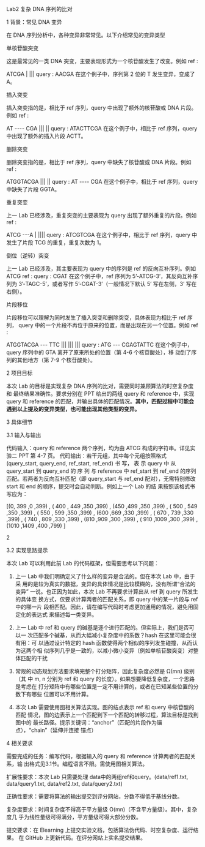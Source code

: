 Lab2 复杂 DNA 序列的比对

1 背景：常见 DNA 变异

在 DNA 序列分析中，各种变异非常常见。以下介绍常见的变异类型

单核苷酸突变

这是最常见的一类 DNA 突变，主要表现形式为一个核苷酸发生了改变。例如
ref :

ATCGA
| |||
query : AACGA
在这个例子中，序列第 2 位的 T 发生变异，变成了 A。

插入突变

插入突变指的是，相比于 ref 序列，query 中出现了额外的核苷酸或 DNA 片段。例如
ref :

AT ---- CGA
|||
||
query : ATACTTCGA
在这个例子中，相比于 ref 序列，query 中出现了额外的插入片段 ACTT。

删除突变

删除突变指的是，相比于 ref 序列，query 中缺失了核苷酸或 DNA 片段。例如
ref :

ATGGTACGA
|||
||
query : AT ---- CGA
在这个例子中，相比于 ref 序列，query 中缺失了片段 GGTA。

重复突变

上一 Lab 已经涉及，重复突变的主要表现为 query 出现了额外重复的片段。例如
ref :

ATCG ---A
|
||||
query : ATCGTCGA
在这个例子中，相比于 ref 序列，query 中发生了片段 TCG 的重复，重复次数为 1。

倒位（逆转）突变

上一 Lab 已经涉及，其主要表现为 query 中的序列是 ref 的反向互补序列。例如
ATCG
ref :
query : CGAT
在这个例子中，ref 序列为 5’-ATCG-3’，其反向互补序列为 3’-TAGC-5’，或者写作
5’-CGAT-3’（一般情况下默认 5’ 写在左侧，3’ 写在右侧）。

片段移位

片段移位可以理解为同时发生了插入突变和删除突变，具体表现为相比于 ref 序列，
query 中的一个片段不再位于原来的位置，而是出现在另一个位置。例如
ref :

ATGGTACGA --- TTC
|||
|||
|||
query : ATG --- CGAGTATTC
在这个例子中，query 序列中的 GTA 离开了原来所处的位置（第 4-6 个核苷酸处），移
动到了序列的其他地方（第 7-9 个核苷酸处）。

2 项目目标

本次 Lab 的目标是实现复杂 DNA 序列的比对，需要同时兼顾算法的时空复杂度和
最终结果准确性。要求分别在 PPT 给出的两组 query 和 reference 中，实现 query 和
reference 的匹配，并输出具体的匹配情况。**其中，匹配过程中可能会遇到以上提及的变异类型，也可能出现其他类型的变异。**

3 具体细节

3.1 输入与输出

代码输入：query 和 reference 两个序列，均为由 ATCG 构成的字符串。详见实验二
PPT 第 4-7 页。
代码输出：若干元组，其中每个元组按照格式 (query_start, query_end, ref_start,
ref_end) 书 写， 表 示 query 中 从 query_start 到 query_end 的 序 列 与 reference 中
ref_start 到 ref_end 的序列匹配。若两者为反向互补匹配（即 query_start 与 ref_end
配对），无需特别修改 start 和 end 的顺序，提交时会自动判断。例如上一个 Lab 的结
果按照该格式书写应为：

[(0, 399 ,0 ,399) , ( 400 , 449 ,350 ,399) , (450 ,499 ,350 ,399) ,
( 500 , 549 ,350 ,399) , ( 550 , 599 ,350 ,399) , (600 ,669 ,330 ,399) ,
( 670 , 739 ,330 ,399) , ( 740 , 809 ,330 ,399) , (810 ,909 ,300 ,399) ,
( 910 ,1009 ,300 ,399) , (1010 ,1409 ,400 ,799) ]

2

3.2 实现思路提示

本次 Lab 可以利用此前 Lab 的代码框架，但需要思考以下问题：

1. 上一 Lab 中我们明确定义了什么样的变异是合法的。但在本次 Lab 中，由于采
用的是较为真实的数据，变异的具体情况是比较模糊的，没有所谓“合法的变异”
一说。也正因为如此，本次 Lab 不再要求计算出从 ref 到 query 所发生的具体变
换方式，仅要求计算两者的匹配关系，即 query 中的某一片段与 ref 中的哪一片
段相匹配。因此，请在编写代码时考虑更加通用的情况，避免用固定化的表达式
来描述每一类变异。

2. 上一 Lab 中 ref 和 query 的碱基是逐个进行匹配的。但实际上，我们是否可以一
次匹配多个碱基，从而大幅减小复杂度中的系数？hash 在这里可能会很有用：可
以通过设计特定的 hash 函数使得两个相似的序列发生碰撞，从而认为这两个相
似序列几乎是一致的，以减小微小变异（例如单核苷酸突变）对整体匹配的干扰

3. 常规的动态规划方法要求填完整个打分矩阵，因此复杂度必然是 Ω(mn) 级别（其
中 m, n 分别为 ref 和 query 的长度）。如果想要降低复杂度，一个思路是考虑在
打分矩阵中有哪些位置是一定不用计算的，或者在已知某些位置的分数下有哪些
位置可以不用计算。

4. 本次 Lab 需要使用图相关算法实现。图的结点表示 ref 和 query 中核苷酸的匹配
情况，图的边表示上一个匹配到下一个匹配的转移过程，算法目标是找到图中的
最长路径。提示关键词：“anchor”（匹配的片段作为锚点），“chain”（延伸并连接
锚点）

4 相关要求

需要完成的任务：编写代码，根据输入的 query 和 reference 计算两者的匹配关系，输
出格式见3.1节。编程语言不限。需使用图相关算法。

扩展性要求：本次 Lab 只需要处理 data中的两组ref和query。(data/ref1.txt, data/query1.txt, data/ref2.txt, data/query2.txt)

正确性要求：需要将算法的输出提交到评分网站，分数不得低于基线分数。

复杂度要求：时间复杂度不得高于平方量级 O(mn)（不含平方量级）。其中，复杂度几
乎为线性量级可得满分，平方量级可得大部分分数。

提交要求：在 Elearning 上提交实验文档，包括算法伪代码、时空复杂度、运行结果。
在 GitHub 上更新代码。在评分网站上实名提交结果。
